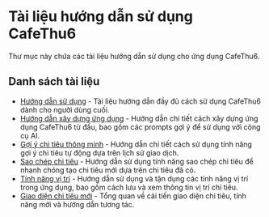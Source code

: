 # Tài liệu hướng dẫn sử dụng CafeThu6

Thư mục này chứa các tài liệu hướng dẫn sử dụng cho ứng dụng CafeThu6.

## Danh sách tài liệu

- [Hướng dẫn sử dụng](huong_dan_su_dung.md) - Tài liệu hướng dẫn đầy đủ cách sử dụng CafeThu6 dành cho người dùng cuối.
- [Hướng dẫn xây dựng ứng dụng](xay_dung_ung_dung.md) - Hướng dẫn chi tiết cách xây dựng ứng dụng CafeThu6 từ đầu, bao gồm các prompts gợi ý để sử dụng với công cụ AI.
- [Gợi ý chi tiêu thông minh](expense-suggestions.md) - Hướng dẫn chi tiết cách sử dụng tính năng gợi ý chi tiêu tự động dựa trên lịch sử giao dịch.
- [Sao chép chi tiêu](copy-expense-feature.md) - Hướng dẫn sử dụng tính năng sao chép chi tiêu để nhanh chóng tạo chi tiêu mới dựa trên chi tiêu đã có.
- [Tính năng vị trí](location-features.md) - Hướng dẫn sử dụng và tận dụng các tính năng vị trí trong ứng dụng, bao gồm cách lưu và xem thông tin vị trí chi tiêu.
- [Giao diện chi tiêu mới](expense-ui-updates.md) - Tổng quan về cải tiến giao diện chi tiêu, tính năng mới và hướng dẫn tương tác. 